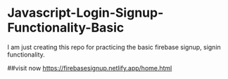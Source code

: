 # Javascript-Login-Signup-Functionality-Basic
I am just creating this repo for practicing the basic firebase signup, signin functionality.

##visit now
https://firebasesignup.netlify.app/home.html
